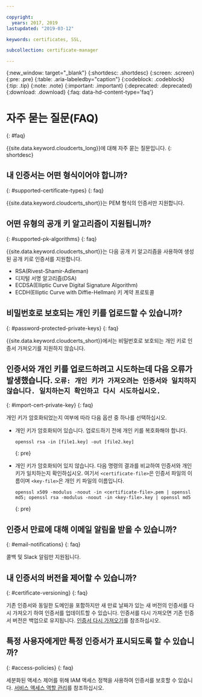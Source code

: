 ```yaml
---

copyright:
  years: 2017, 2019
lastupdated: "2019-03-12"

keywords: certificates, SSL, 

subcollection: certificate-manager

---
```


{:new_window: target="_blank"}
{:shortdesc: .shortdesc}
{:screen: .screen}
{:pre: .pre}
{:table: .aria-labeledby="caption"}
{:codeblock: .codeblock}
{:tip: .tip}
{:note: .note}
{:important: .important}
{:deprecated: .deprecated}
{:download: .download}
{:faq: data-hd-content-type='faq'}

# 자주 묻는 질문(FAQ)
{: #faq}

{{site.data.keyword.cloudcerts_long}}에 대해 자주 묻는 질문입니다.
{: shortdesc}

## 내 인증서는 어떤 형식이어야 합니까?
{: #supported-certificate-types}
{: faq}

{{site.data.keyword.cloudcerts_short}}는 PEM 형식의 인증서만 지원합니다.

## 어떤 유형의 공개 키 알고리즘이 지원됩니까?
{: #supported-pk-algorithms}
{: faq}

{{site.data.keyword.cloudcerts_short}}는 다음 공개 키 알고리즘을 사용하여 생성된 공개 키로 인증서를 지원합니다.

* RSA(Rivest-Shamir-Adleman)
* 디지털 서명 알고리즘(DSA)
* ECDSA(Elliptic Curve Digital Signature Algorithm)
* ECDH(Elliptic Curve with Diffie-Hellman) 키 계약 프로토콜


## 비밀번호로 보호되는 개인 키를 업로드할 수 있습니까?
{: #password-protected-private-keys}
{: faq}

{{site.data.keyword.cloudcerts_short}}에서는 비밀번호로 보호되는 개인 키로 인증서 가져오기를 지원하지 않습니다.

## 인증서와 개인 키를 업로드하려고 시도하는데 다음 오류가 발생했습니다. `오류: 개인 키가 가져오려는 인증서와 일치하지 않습니다. 일치하는지 확인하고 다시 시도하십시오.`
{: #import-cert-private-key}
{: faq}

개인 키가 암호화되었는지 여부에 따라 다음 옵션 중 하나를 선택하십시오.

* 개인 키가 암호화되어 있습니다. 업로드하기 전에 개인 키를 복호화해야 합니다.

   ```
   openssl rsa -in [file1.key] -out [file2.key]
   ```
   {: pre}

* 개인 키가 암호화되어 있지 않습니다. 다음 명령의 결과를 비교하여 인증서와 개인 키가 일치하는지 확인하십시오. 여기서 `<certificate-file>`은 인증서 파일의 이름이며 `<key-file>`은 개인 키 파일의 이름입니다.

   ```
   openssl x509 -modulus -noout -in <certificate-file>.pem | openssl md5; openssl rsa -modulus -noout -in <key-file>.key | openssl md5
   ```
   {: pre}

## 인증서 만료에 대해 이메일 알림을 받을 수 있습니까?
{: #email-notifications}
{: faq}

콜백 및 Slack 알림만 지원됩니다.

## 내 인증서의 버전을 제어할 수 있습니까?
{: #certificate-versioning}
{: faq}

기존 인증서와 동일한 도메인을 포함하지만 새 만료 날짜가 있는 새 버전의 인증서를 다시 가져오기 하여 인증서를 업데이트할 수 있습니다. 인증서를 다시 가져오면 기존 인증서 버전은 백업으로 유지됩니다. [인증서 다시 가져오기](/docs/services/certificate-manager?topic=certificate-manager-managing-certificates-from-the-dashboard#reimport-certificate)를 참조하십시오.

## 특정 사용자에게만 특정 인증서가 표시되도록 할 수 있습니까?
{: #access-policies}
{: faq}

세분화된 액세스 제어를 위해 IAM 액세스 정책을 사용하여 인증서를 보호할 수 있습니다. [서비스 액세스 역할 관리](/docs/services/certificate-manager?topic=certificate-manager-managing-service-access-roles#managing-service-access-roles)를 참조하십시오.

